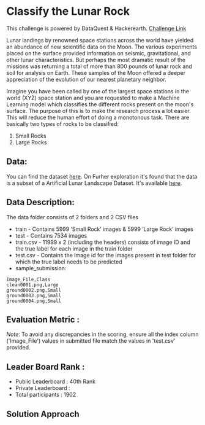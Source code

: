 # Classify the Lunar Rock

This challenge is powered by DataQuest & Hackerearth. [Challenge Link](https://www.hackerearth.com/challenges/competitive/lunar-rock-hackerearth-data-science-competition/)

Lunar landings by renowned space stations across the world have yielded an abundance of new scientific data on the Moon. The various experiments placed on the surface provided information on seismic, gravitational, and other lunar characteristics. But perhaps the most dramatic result of the missions was returning a total of more than 800 pounds of lunar rock and soil for analysis on Earth. These samples of the Moon offered a deeper appreciation of the evolution of our nearest planetary neighbor.

Imagine you have been called by one of the largest space stations in the world (XYZ) space station and you are requested to make a Machine Learning model which classifies the different rocks present on the moon's surface. The purpose of this is to make the research process a lot easier. This will reduce the human effort of doing a monotonous task. There are basically two types of rocks to be classified:

1. Small Rocks
2. Large Rocks

## Data:
You can find the dataset [here](http://hck.re/kkBIfM). On Furher exploration it's found that the data is a subset of a Artificial Lunar Landscape Dataset. It's available [here](https://www.kaggle.com/romainpessia/artificial-lunar-rocky-landscape-dataset).

## Data Description:
The data folder consists of 2 folders and 2 CSV files

* train - Contains 5999 ‘Small Rock’ images & 5999 ‘Large Rock’ images
* test  - Contains 7534 images
* train.csv - 11999 x 2 (including the headers) consists of image ID and the  true label for each image in the train folder
* test.csv - Contains the image id for the images present in test folder for which the true label needs to be predicted
* sample_submission:

```
Image_File,Class
clean0001.png,Large
ground0002.png,Small
ground0003.png,Small
ground0004.png,Small
```

## Evaluation Metric :

*Note*: To avoid any discrepancies in the scoring, ensure all the index column ('Image_File') values in submitted file match the values in 'test.csv' provided.

## Leader Board Rank :

* Public Leaderboard : 40th Rank
* Private Leaderboard :
* Total participants : 1902


## Solution Approach
